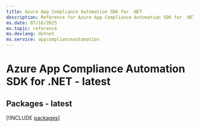 ```yaml
---
title: Azure App Compliance Automation SDK for .NET
description: Reference for Azure App Compliance Automation SDK for .NET
ms.date: 07/18/2025
ms.topic: reference
ms.devlang: dotnet
ms.service: appcomplianceautomation
---
```

# Azure App Compliance Automation SDK for .NET - latest
## Packages - latest
[!INCLUDE [packages](app-compliance-automation-index.md)]